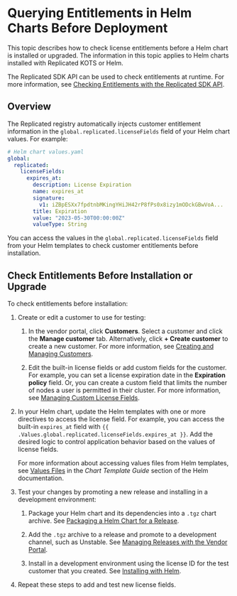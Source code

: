 # Querying Entitlements in Helm Charts Before Deployment

This topic describes how to check license entitlements before a Helm chart is installed or upgraded. The information in this topic applies to Helm charts installed with Replicated KOTS or Helm.

The Replicated SDK API can be used to check entitlements at runtime. For more information, see [Checking Entitlements with the Replicated SDK API](licenses-reference-sdk).

## Overview

The Replicated registry automatically injects customer entitlement information in the `global.replicated.licenseFields` field of your Helm chart values. For example:

```yaml
# Helm chart values.yaml
global:
  replicated:
    licenseFields:
      expires_at:
        description: License Expiration
        name: expires_at
        signature:
          v1: iZBpESXx7fpdtnbMKingYHiJH42rP8fPs0x8izy1mODckGBwVoA... 
        title: Expiration
        value: "2023-05-30T00:00:00Z"
        valueType: String  
```

You can access the values in the `global.replicated.licenseFields` field from your Helm templates to check customer entitlements before installation.

## Check Entitlements Before Installation or Upgrade

To check entitlements before installation:

1. Create or edit a customer to use for testing:

   1. In the vendor portal, click **Customers**. Select a customer and click the **Manage customer** tab. Alternatively, click **+ Create customer** to create a new customer. For more information, see [Creating and Managing Customers](/vendor/releases-creating-customer).

   1. Edit the built-in license fields or add custom fields for the customer. For example, you can set a license expiration date in the **Expiration policy** field. Or, you can create a custom field that limits the number of nodes a user is permitted in their cluster. For more information, see [Managing Custom License Fields](/vendor/licenses-adding-custom-fields).

1. In your Helm chart, update the Helm templates with one or more directives to access the license field. For example, you can access the built-in `expires_at` field with `{{ .Values.global.replicated.licenseFields.expires_at }}`. Add the desired logic to control application behavior based on the values of license fields.

   For more information about accessing values files from Helm templates, see [Values Files](https://helm.sh/docs/chart_template_guide/values_files/) in the _Chart Template Guide_ section of the Helm documentation.

1. Test your changes by promoting a new release and installing in a development environment:
   
   1. Package your Helm chart and its dependencies into a `.tgz` chart archive. See [Packaging a Helm Chart for a Release](helm-install-release).
   
   1. Add the `.tgz` archive to a release and promote to a development channel, such as Unstable. See [Managing Releases with the Vendor Portal](/vendor/releases-creating-releases).
   
   1. Install in a development environment using the license ID for the test customer that you created. See [Installing with Helm](install-with-helm).

1. Repeat these steps to add and test new license fields.